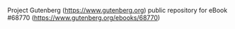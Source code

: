 Project Gutenberg (https://www.gutenberg.org) public repository for
eBook #68770 (https://www.gutenberg.org/ebooks/68770)
